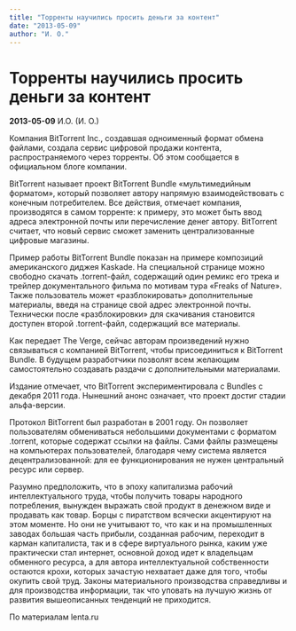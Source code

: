 ```yaml
---
title: "Торренты научились просить деньги за контент"
date: "2013-05-09"
author: "И. О."
---
```


# Торренты научились просить деньги за контент

**2013-05-09** И.О. (И. О.)

Компания BitTorrent Inc., создавшая одноименный формат обмена файлами, создала сервис цифровой продажи контента, распространяемого через торренты. Об этом сообщается в официальном блоге компании.

BitTorrent называет проект BitTorrent Bundle «мультимедийным форматом», который позволяет автору напрямую взаимодействовать с конечным потребителем. Все действия, отмечает компания, производятся в самом торренте: к примеру, это может быть ввод адреса электронной почты или перечисление денег автору. BitTorrent считает, что новый сервис сможет заменить централизованные цифровые магазины.

Пример работы BitTorrent Bundle показан на примере композиций американского диджея Kaskade. На специальной странице можно свободно скачать .torrent-файл, содержащий один ремикс его трека и трейлер документального фильма по мотивам тура «Freaks of Nature». Также пользователь может «разблокировать» дополнительные материалы, введя на странице свой адрес электронной почты. Технически после «разблокировки» для скачивания становится доступен второй .torrent-файл, содержащий все материалы.

Как передает The Verge, сейчас авторам произведений нужно связываться с компанией BitTorrent, чтобы присоединиться к BitTorrent Bundle. В будущем разработчики позволят всем желающим самостоятельно создавать раздачи с дополнительными материалами.

Издание отмечает, что BitTorrent экспериментировала с Bundles с декабря 2011 года. Нынешний анонс означает, что проект достиг стадии альфа-версии.

Протокол BitTorrent был разработан в 2001 году. Он позволяет пользователям обмениваться небольшими документами с форматом .torrent, которые содержат ссылки на файлы. Сами файлы размещены на компьютерах пользователей, благодаря чему система является децентрализованной: для ее функционирования не нужен центральный ресурс или сервер.

Разумно предположить, что в эпоху капитализма рабочий интеллектуального труда, чтобы получить товары народного потребления, вынужден выражать свой продукт в денежном виде и продавать как товар. Борцы с пиратством всячески акцентируют на этом моменте. Но они не учитывают то, что как и на промышленных заводах большая часть прибыли, созданная рабочим, переходит в карман капиталиста, так и в сфере виртуального рынка, каким уже практически стал интернет, основной доход идет к владельцам обменного ресурса, а для автора интеллектуальной собственности остаются крохи, которых зачастую нехватает даже для того, чтобы окупить свой труд. Законы материального производства справедливы и для производства информации, так что уповать на лучшую жизнь от развития вышеописанных тенденций не приходится.

По материалам lenta.ru